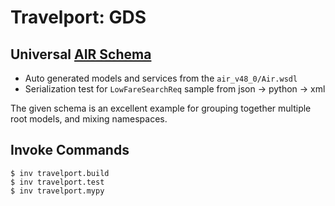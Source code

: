 # Travelport: GDS

## Universal [AIR Schema](https://support.travelport.com/webhelp/uapi/uAPI.htm#Air/Air_Schema_Overview.htm)

- Auto generated models and services from the `air_v48_0/Air.wsdl`
- Serialization test for `LowFareSearchReq` sample from json -> python -> xml

The given schema is an excellent example for grouping together multiple root models, and
mixing namespaces.

## Invoke Commands

```console
$ inv travelport.build
$ inv travelport.test
$ inv travelport.mypy
```
